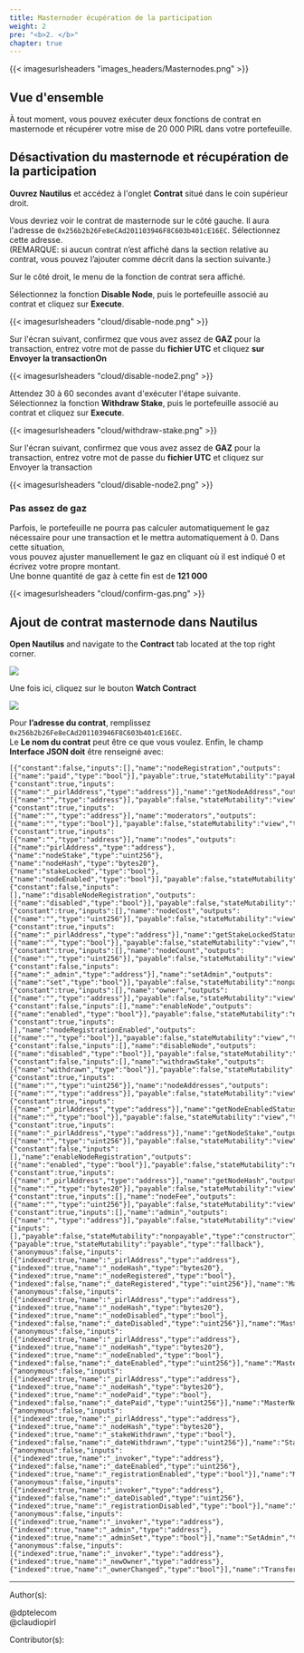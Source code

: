 ```yaml
---
title: Masternoder écupération de la participation
weight: 2
pre: "<b>2. </b>"
chapter: true
---
```

{{< imagesurlsheaders "images_headers/Masternodes.png" >}}

## Vue d'ensemble

À tout moment, vous pouvez exécuter deux fonctions de contrat en masternode et récupérer votre mise de 20 000 PIRL dans votre portefeuille.  

## Désactivation du masternode et récupération de la participation  

**Ouvrez Nautilus** et accédez à l'onglet **Contrat** situé dans le coin supérieur droit.  

Vous devriez voir le contrat de masternode sur le côté gauche. Il aura l'adresse de  `0x256b2b26Fe8eCAd201103946F8C603b401cE16EC`. Sélectionnez cette adresse.  
(REMARQUE: si aucun contrat n’est affiché dans la section relative au contrat, vous pouvez l’ajouter comme décrit dans la section suivante.)  

Sur le côté droit, le menu de la fonction de contrat sera affiché.  

Sélectionnez la fonction **Disable Node**, puis le portefeuille associé au contrat et cliquez sur **Execute**.  

{{< imagesurlsheaders "cloud/disable-node.png" >}}

Sur l'écran suivant, confirmez que vous avez assez de **GAZ** pour la transaction, entrez votre mot de passe du **fichier UTC** et cliquez **sur Envoyer la transactionOn**

{{< imagesurlsheaders "cloud/disable-node2.png" >}}

Attendez 30 à 60 secondes avant d'exécuter l'étape suivante.  
Sélectionnez la fonction **Withdraw Stake**, puis le portefeuille associé au contrat et cliquez sur **Execute**.  

{{< imagesurlsheaders "cloud/withdraw-stake.png" >}}

Sur l'écran suivant, confirmez que vous avez assez de **GAZ** pour la transaction, entrez votre mot de passe du **fichier UTC** et cliquez sur Envoyer la transaction

{{< imagesurlsheaders "cloud/disable-node2.png" >}}

### Pas assez de gaz  

Parfois, le portefeuille ne pourra pas calculer automatiquement le gaz nécessaire pour une transaction et le mettra automatiquement à 0. Dans cette situation,   
vous pouvez ajuster manuellement le gaz en cliquant où il est indiqué 0 et écrivez votre propre montant.  
Une bonne quantité de gaz à cette fin est de **121 000**  

{{< imagesurlsheaders "cloud/confirm-gas.png" >}}

## Ajout de contrat  masternode dans Nautilus  

**Open Nautilus** and navigate to the **Contract** tab located at the top right corner.

![](https://cdn-images-1.medium.com/max/1600/0*OW_7W9P_u0k7ZdmZ.png)

Une fois ici, cliquez sur le bouton **Watch Contract**  

![](https://cdn-images-1.medium.com/max/1600/0*wZbZlfAdjrUuhr53.png)

Pour **l’adresse du contrat**, remplissez  `0x256b2b26Fe8eCAd201103946F8C603b401cE16EC`.  
Le **Le nom du contrat** peut être ce que vous voulez. Enfin, le champ **Interface JSON doit** être renseigné avec:  

```
[{"constant":false,"inputs":[],"name":"nodeRegistration","outputs":[{"name":"paid","type":"bool"}],"payable":true,"stateMutability":"payable","type":"function"},{"constant":true,"inputs":[{"name":"_pirlAddress","type":"address"}],"name":"getNodeAddress","outputs":[{"name":"","type":"address"}],"payable":false,"stateMutability":"view","type":"function"},{"constant":true,"inputs":[{"name":"","type":"address"}],"name":"moderators","outputs":[{"name":"","type":"bool"}],"payable":false,"stateMutability":"view","type":"function"},{"constant":true,"inputs":[{"name":"","type":"address"}],"name":"nodes","outputs":[{"name":"pirlAddress","type":"address"},{"name":"nodeStake","type":"uint256"},{"name":"nodeHash","type":"bytes20"},{"name":"stakeLocked","type":"bool"},{"name":"nodeEnabled","type":"bool"}],"payable":false,"stateMutability":"view","type":"function"},{"constant":false,"inputs":[],"name":"disableNodeRegistration","outputs":[{"name":"disabled","type":"bool"}],"payable":false,"stateMutability":"nonpayable","type":"function"},{"constant":true,"inputs":[],"name":"nodeCost","outputs":[{"name":"","type":"uint256"}],"payable":false,"stateMutability":"view","type":"function"},{"constant":true,"inputs":[{"name":"_pirlAddress","type":"address"}],"name":"getStakeLockedStatus","outputs":[{"name":"","type":"bool"}],"payable":false,"stateMutability":"view","type":"function"},{"constant":true,"inputs":[],"name":"nodeCount","outputs":[{"name":"","type":"uint256"}],"payable":false,"stateMutability":"view","type":"function"},{"constant":false,"inputs":[{"name":"_admin","type":"address"}],"name":"setAdmin","outputs":[{"name":"set","type":"bool"}],"payable":false,"stateMutability":"nonpayable","type":"function"},{"constant":true,"inputs":[],"name":"owner","outputs":[{"name":"","type":"address"}],"payable":false,"stateMutability":"view","type":"function"},{"constant":false,"inputs":[],"name":"enableNode","outputs":[{"name":"enabled","type":"bool"}],"payable":false,"stateMutability":"nonpayable","type":"function"},{"constant":true,"inputs":[],"name":"nodeRegistrationEnabled","outputs":[{"name":"","type":"bool"}],"payable":false,"stateMutability":"view","type":"function"},{"constant":false,"inputs":[],"name":"disableNode","outputs":[{"name":"disabled","type":"bool"}],"payable":false,"stateMutability":"nonpayable","type":"function"},{"constant":false,"inputs":[],"name":"withdrawStake","outputs":[{"name":"withdrawn","type":"bool"}],"payable":false,"stateMutability":"nonpayable","type":"function"},{"constant":true,"inputs":[{"name":"","type":"uint256"}],"name":"nodeAddresses","outputs":[{"name":"","type":"address"}],"payable":false,"stateMutability":"view","type":"function"},{"constant":true,"inputs":[{"name":"_pirlAddress","type":"address"}],"name":"getNodeEnabledStatus","outputs":[{"name":"","type":"bool"}],"payable":false,"stateMutability":"view","type":"function"},{"constant":true,"inputs":[{"name":"_pirlAddress","type":"address"}],"name":"getNodeStake","outputs":[{"name":"","type":"uint256"}],"payable":false,"stateMutability":"view","type":"function"},{"constant":false,"inputs":[],"name":"enableNodeRegistration","outputs":[{"name":"enabled","type":"bool"}],"payable":false,"stateMutability":"nonpayable","type":"function"},{"constant":true,"inputs":[{"name":"_pirlAddress","type":"address"}],"name":"getNodeHash","outputs":[{"name":"","type":"bytes20"}],"payable":false,"stateMutability":"view","type":"function"},{"constant":true,"inputs":[],"name":"nodeFee","outputs":[{"name":"","type":"uint256"}],"payable":false,"stateMutability":"view","type":"function"},{"constant":true,"inputs":[],"name":"admin","outputs":[{"name":"","type":"address"}],"payable":false,"stateMutability":"view","type":"function"},{"inputs":[],"payable":false,"stateMutability":"nonpayable","type":"constructor"},{"payable":true,"stateMutability":"payable","type":"fallback"},{"anonymous":false,"inputs":[{"indexed":true,"name":"_pirlAddress","type":"address"},{"indexed":true,"name":"_nodeHash","type":"bytes20"},{"indexed":true,"name":"_nodeRegistered","type":"bool"},{"indexed":false,"name":"_dateRegistered","type":"uint256"}],"name":"MasterNodeRegistered","type":"event"},{"anonymous":false,"inputs":[{"indexed":true,"name":"_pirlAddress","type":"address"},{"indexed":true,"name":"_nodeHash","type":"bytes20"},{"indexed":true,"name":"_nodeDisabled","type":"bool"},{"indexed":false,"name":"_dateDisabled","type":"uint256"}],"name":"MasterNodeDisabled","type":"event"},{"anonymous":false,"inputs":[{"indexed":true,"name":"_pirlAddress","type":"address"},{"indexed":true,"name":"_nodeHash","type":"bytes20"},{"indexed":true,"name":"_nodeEnabled","type":"bool"},{"indexed":false,"name":"_dateEnabled","type":"uint256"}],"name":"MasterNodeEnabled","type":"event"},{"anonymous":false,"inputs":[{"indexed":true,"name":"_pirlAddress","type":"address"},{"indexed":true,"name":"_nodeHash","type":"bytes20"},{"indexed":true,"name":"_nodePaid","type":"bool"},{"indexed":false,"name":"_datePaid","type":"uint256"}],"name":"MasterNodeRewarded","type":"event"},{"anonymous":false,"inputs":[{"indexed":true,"name":"_pirlAddress","type":"address"},{"indexed":true,"name":"_nodeHash","type":"bytes20"},{"indexed":true,"name":"_stakeWithdrawn","type":"bool"},{"indexed":false,"name":"_dateWithdrawn","type":"uint256"}],"name":"StakeWithdrawn","type":"event"},{"anonymous":false,"inputs":[{"indexed":true,"name":"_invoker","type":"address"},{"indexed":false,"name":"_dateEnabled","type":"uint256"},{"indexed":true,"name":"_registrationEnabled","type":"bool"}],"name":"MasterNodeRegistrationEnabled","type":"event"},{"anonymous":false,"inputs":[{"indexed":true,"name":"_invoker","type":"address"},{"indexed":false,"name":"_dateDisabled","type":"uint256"},{"indexed":true,"name":"_registrationDisabled","type":"bool"}],"name":"MasterNodeRegistrationDisabled","type":"event"},{"anonymous":false,"inputs":[{"indexed":true,"name":"_invoker","type":"address"},{"indexed":true,"name":"_admin","type":"address"},{"indexed":true,"name":"_adminSet","type":"bool"}],"name":"SetAdmin","type":"event"},{"anonymous":false,"inputs":[{"indexed":true,"name":"_invoker","type":"address"},{"indexed":true,"name":"_newOwner","type":"address"},{"indexed":true,"name":"_ownerChanged","type":"bool"}],"name":"TransferOwnership","type":"event"}]

```

---
Author(s):  

@dptelecom  
@claudiopirl  

Contributor(s):
